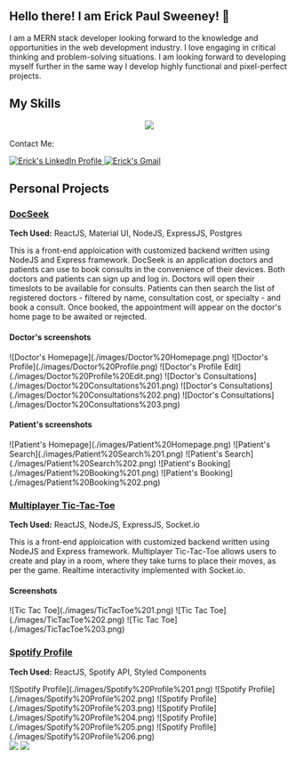 ## Hello there! I am Erick Paul Sweeney! <span class="wave">👋</span>

I am  a MERN stack developer looking forward to the knowledge and opportunities in the web development industry. I love engaging in critical thinking and problem-solving situations. I am looking forward to developing myself further in the same way I develop highly functional and pixel-perfect projects.


## My Skills

<p align="center"><img src="https://skillicons.dev/icons?i=css,express,firebase,html,js,mongodb,nodejs,postgres,react,redux,styledcomponents,vscode" /></p>

Contact Me: 

<a href="https://www.linkedin.com/in/erick-paul-sweeney/">
    <img alt="Erick's LinkedIn Profile" src="https://cdn-icons-png.flaticon.com/512/3536/3536505.png" width="100px" >
</a>
<a href="mailto:erickpaulsweeney@gmail.com">
    <img alt="Erick's Gmail" src="https://cdn-icons-png.flaticon.com/512/732/732200.png" width="100px" >
</a>

## Personal Projects

### <a href="https://docseek-mern.netlify.app/"> DocSeek <a>

**Tech Used:** ReactJS, Material UI, NodeJS, ExpressJS, Postgres 

This is a front-end apploication with customized backend written using NodeJS and Express framework. DocSeek is an application doctors and patients can use to book consults in the convenience of their devices. Both doctors and patients can sign up and log in. Doctors will open their timeslots to be available for consults. Patients can then search the list of registered doctors - filtered by name, consultation cost, or specialty - and book a consult. Once booked, the appointment will appear on the doctor's home page to be awaited or rejected. 

#### Doctor's screenshots

<div style="display: flex, justify-content: center">
![Doctor's Homepage](./images/Doctor%20Homepage.png)
![Doctor's Profile](./images/Doctor%20Profile.png)
![Doctor's Profile Edit](./images/Doctor%20Profile%20Edit.png)
![Doctor's Consultations](./images/Doctor%20Consultations%201.png)
![Doctor's Consultations](./images/Doctor%20Consultations%202.png)
![Doctor's Consultations](./images/Doctor%20Consultations%203.png)
</div>

#### Patient's screenshots

<div style="display: flex, justify-content: center">
![Patient's Homepage](./images/Patient%20Homepage.png)
![Patient's Search](./images/Patient%20Search%201.png)
![Patient's Search](./images/Patient%20Search%202.png)
![Patient's Booking](./images/Patient%20Booking%201.png)
![Patient's Booking](./images/Patient%20Booking%202.png)
</div>

### <a href="https://multiplayer-tic-tac-toe-mern.netlify.app/">Multiplayer Tic-Tac-Toe</a>

**Tech Used:** ReactJS, NodeJS, ExpressJS, Socket.io

This is a front-end apploication with customized backend written using NodeJS and Express framework. Multiplayer Tic-Tac-Toe allows users to create and play in a room, where they take turns to place their moves, as per the game. Realtime interactivity implemented with Socket.io.

#### Screenshots

<div style="display: flex, justify-content: center">
![Tic Tac Toe](./images/TicTacToe%201.png)
![Tic Tac Toe](./images/TicTacToe%202.png)
![Tic Tac Toe](./images/TicTacToe%203.png)
</div>

### <a href="https://spotify-profile-mern.netlify.app/">Spotify Profile</a>

**Tech Used:** ReactJS, Spotify API, Styled Components

<div style="display: flex, justify-content: center">
![Spotify Profile](./images/Spotify%20Profile%201.png)
![Spotify Profile](./images/Spotify%20Profile%202.png)
![Spotify Profile](./images/Spotify%20Profile%203.png)
![Spotify Profile](./images/Spotify%20Profile%204.png)
![Spotify Profile](./images/Spotify%20Profile%205.png)
![Spotify Profile](./images/Spotify%20Profile%206.png)
</div>




<img src="https://github-readme-stats.vercel.app/api/top-langs?username=zluvsand&layout=compact&theme=dark"/>

<img src="https://github-readme-stats.vercel.app/api?username=zluvsand&show_icons=true&theme=dark"/>

